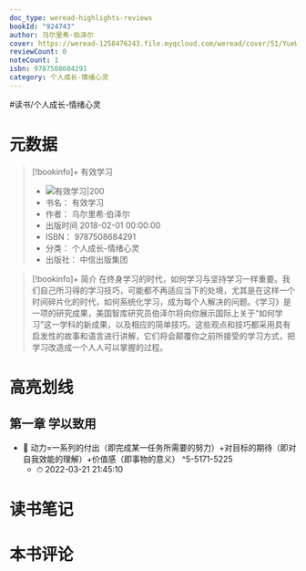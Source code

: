 ```yaml
---
doc_type: weread-highlights-reviews
bookId: "924743"
author: 乌尔里希·伯泽尔
cover: https://weread-1258476243.file.myqcloud.com/weread/cover/51/YueWen_924743/t7_YueWen_924743.jpg
reviewCount: 0
noteCount: 1
isbn: 9787508684291
category: 个人成长-情绪心灵
---
```


#读书/个人成长-情绪心灵

# 元数据
> [!bookinfo]+ 有效学习
> - ![ 有效学习|200](https://weread-1258476243.file.myqcloud.com/weread/cover/51/YueWen_924743/t7_YueWen_924743.jpg)
> - 书名： 有效学习
> - 作者： 乌尔里希·伯泽尔
> - 出版时间 2018-02-01 00:00:00
> - ISBN： 9787508684291
> - 分类： 个人成长-情绪心灵
> - 出版社： 中信出版集团

> [!bookinfo]+ 简介
> 在终身学习的时代，如何学习与坚持学习一样重要。我们自己所习得的学习技巧，可能都不再适应当下的处境，尤其是在这样一个时间碎片化的时代，如何系统化学习，成为每个人解决的问题。《学习》是一项的研究成果，美国智库研究员伯泽尔将向你展示国际上关于“如何学习”这一学科的新成果，以及相应的简单技巧。这些观点和技巧都采用具有启发性的故事和语言进行讲解，它们将会颠覆你之前所接受的学习方式，把学习改造成一个人人可以掌握的过程。
# 高亮划线

## 第一章 学以致用


- 📌 动力=一系列的付出（即完成某一任务所需要的努力）+对目标的期待（即对自我效能的理解）+价值感（即事物的意义） ^5-5171-5225
    - ⏱ 2022-03-21 21:45:10 
# 读书笔记

# 本书评论
